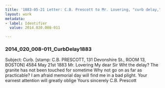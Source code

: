```yaml
---
title: '1883-05-21 Letter: C.B. Prescott to Mr. Lovering, "curb delay," 2014.020.008-011'
layout: work
metadata:
- label: Identifier
  value: 2014.020.008-011

---
```

<div class="pages">
<div id="page-1484768">
<h3><a name="page-1484768">2014_020_008-011_CurbDelay1883</a></h3>
<div class="page-content">
<p>Subject: Curb. <span class='line-break'> </span>[stamp: C.B. PRESCOTT, 131 Devonshire St., ROOM 13, BOSTON]<span class='line-break'> </span>4584<span class='line-break'> </span>May 21st 1883<span class='line-break'> </span>Mr. Lovering <span class='line-break'> </span>My dear Sir<span class='line-break'> </span>Wht the delay? <span class='line-break'> </span>The granite has not been <span class='line-break'> </span>touched for sometime <span class='line-break'> </span>Why not go on as far as <span class='line-break'> </span>practicable? I am afraid <span class='line-break'> </span>memorial day will find <span class='line-break'> </span>me in a bad plight. <span class='line-break'> </span>Your earnest attention will<span class='line-break'> </span>greatly oblige<span class='line-break'> </span>Yours sincerely<span class='line-break'> </span>C.B. Prescott</p>
</div>
</div>
<br />
</div>
